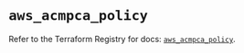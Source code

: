 # `aws_acmpca_policy`

Refer to the Terraform Registry for docs: [`aws_acmpca_policy`](https://registry.terraform.io/providers/hashicorp/aws/5.38.0/docs/resources/acmpca_policy).
